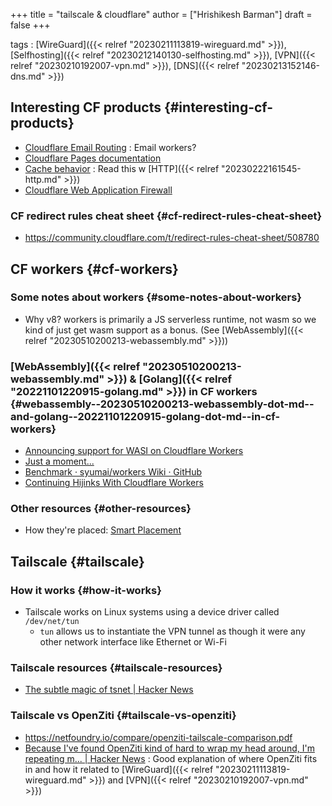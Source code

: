 +++
title = "tailscale & cloudflare"
author = ["Hrishikesh Barman"]
draft = false
+++

tags
: [WireGuard]({{< relref "20230211113819-wireguard.md" >}}), [Selfhosting]({{< relref "20230212140130-selfhosting.md" >}}), [VPN]({{< relref "20230210192007-vpn.md" >}}), [DNS]({{< relref "20230213152146-dns.md" >}})


## Interesting CF products {#interesting-cf-products}

-   [Cloudflare Email Routing](https://developers.cloudflare.com/email-routing/) : Email workers?
-   [Cloudflare Pages documentation](https://developers.cloudflare.com/pages/)
-   [Cache behavior](https://developers.cloudflare.com/cache/concepts/cache-behavior/) : Read this w [HTTP]({{< relref "20230222161545-http.md" >}})
-   [Cloudflare Web Application Firewall](https://developers.cloudflare.com/waf/)


### CF redirect rules cheat sheet {#cf-redirect-rules-cheat-sheet}

-   <https://community.cloudflare.com/t/redirect-rules-cheat-sheet/508780>


## CF workers {#cf-workers}


### Some notes about workers {#some-notes-about-workers}

-   Why v8? workers is primarily a JS serverless runtime, not wasm so we kind of just get wasm support as a bonus. (See [WebAssembly]({{< relref "20230510200213-webassembly.md" >}}))


### [WebAssembly]({{< relref "20230510200213-webassembly.md" >}}) &amp; [Golang]({{< relref "20221101220915-golang.md" >}}) in CF workers {#webassembly--20230510200213-webassembly-dot-md--and-golang--20221101220915-golang-dot-md--in-cf-workers}

-   [Announcing support for WASI on Cloudflare Workers](https://blog.cloudflare.com/announcing-wasi-on-workers/)
-   [Just a moment...](https://community.cloudflare.com/t/native-golang-support-for-workers/65896/16)
-   [Benchmark · syumai/workers Wiki · GitHub](https://github.com/syumai/workers/wiki/Benchmark)
-   [Continuing Hijinks With Cloudflare Workers](https://nicholas.cloud/blog/continuing-hijinks-with-cloudflare-workers/)


### Other resources {#other-resources}

-   How they're placed: [Smart Placement](https://blog.cloudflare.com/announcing-workers-smart-placement/)


## Tailscale {#tailscale}


### How it works {#how-it-works}

-   Tailscale works on Linux systems using a device driver called `/dev/net/tun`
    -   `tun` allows us to instantiate the VPN tunnel as though it were any other network interface like Ethernet or Wi-Fi


### Tailscale resources {#tailscale-resources}

-   [The subtle magic of tsnet | Hacker News](https://news.ycombinator.com/item?id=36679763)


### Tailscale vs OpenZiti {#tailscale-vs-openziti}

-   <https://netfoundry.io/compare/openziti-tailscale-comparison.pdf>
-   [Because I've found OpenZiti kind of hard to wrap my head around, I'm repeating m... | Hacker News](https://news.ycombinator.com/item?id=32982844) : Good explanation of where OpenZiti fits in and how it related to [WireGuard]({{< relref "20230211113819-wireguard.md" >}}) and [VPN]({{< relref "20230210192007-vpn.md" >}})
